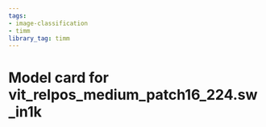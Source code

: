 ```yaml
---
tags:
- image-classification
- timm
library_tag: timm
---
```

# Model card for vit_relpos_medium_patch16_224.sw_in1k